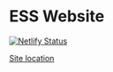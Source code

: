 # ESS Website

[![Netlify Status](https://api.netlify.com/api/v1/badges/c7be154d-64a6-46cd-9901-a76ec63e47c9/deploy-status)](https://app.netlify.com/sites/essucalgary/deploys)

[Site location](http://essucalgary.com)
